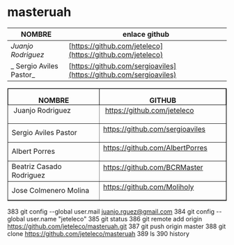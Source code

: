 # masteruah

| __NOMBRE__     | __enlace github__  |
| ------------- | ------------- |
| _Juanjo Rodriguez_ | [https://github.com/jeteleco](https://github.com/jeteleco) |
| _  Sergio Aviles Pastor_ | [https://github.com/sergioaviles](https://github.com/sergioaviles) |





<html>
<body>
<table class=MsoNormalTable border=1 cellspacing=0 cellpadding=0
 style='border-collapse:collapse;mso-yfti-tbllook:1184;mso-padding-alt:0in 0in 0in 0in'>
 <tr >
  <td width=274 valign=top style='width:233.75pt;border:solid windowtext 1.0pt;
  padding:0in 5.4pt 0in 5.4pt'>
  <p class=MsoNormal align=center style='margin-bottom:0in;margin-bottom:.0001pt;
  text-align:center;line-height:normal'><b style='mso-bidi-font-weight:normal'>NOMBRE<o:p></o:p></b></p>
  </td>
  <td width=292 valign=top style='width:233.75pt;border:solid windowtext 1.0pt;
  border-left:none;padding:0in 5.4pt 0in 5.4pt'>
  <p class=MsoNormal align=center style='margin-bottom:0in;margin-bottom:.0001pt;
  text-align:center;line-height:normal'><b style='mso-bidi-font-weight:normal'>GITHUB<o:p></o:p></b></p>
  </td>
 </tr>
 <tr style='mso-yfti-irow:1'>
  <td >
  &nbsp;Juanjo Rodriguez</p>
  </td>
  <td >&nbsp;<a href="https://github.com/jeteleco">https://github.com/jeteleco</a></p>
  </td>
 </tr>
 
 <tr>
  <td >
  Sergio Aviles Pastor
  </td>
  <td> <a href="https://github.com/sergioaviles">https://github.com/sergioaviles</a></p>
  </td>
 </tr>
 
  <tr>
  <td >
  Albert Porres 
  </td>
  <td> <a href="https://github.com/AlbertPorres">https://github.com/AlbertPorres</a></p>
  </td>
 </tr>
  <tr>
  <td >
  Beatriz Casado Rodriguez
  </td>
  <td> <a href="https://github.com/BCRMaster">https://github.com/BCRMaster</a></p>
  </td>
 </tr>
 
   <tr>
  <td >
  Jose Colmenero Molina
  </td>
  <td> <a href="https://github.com/Moliholy">https://github.com/Moliholy</a></p>
  </td>
 </tr>
 
</table>
</body>
</html>




  383  git config --global user.mail juanjo.rguez@gmail.com
  384  git config --global user.name "jeteleco"
  385  git status
  386  git remote add origin https://github.com/jeteleco/masteruah.git
  387  git push origin master
  388  git clone https://github.com/jeteleco/masteruah
  389  ls
  390  history
